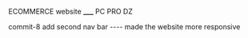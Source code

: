 ECOMMERCE website **\_\_\_** PC PRO DZ

commit-8
add second nav bar ----
made the website more responsive
